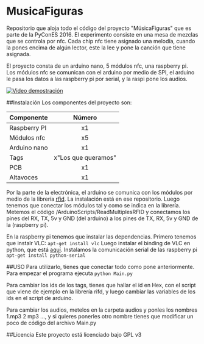 # MusicaFiguras
Repositorio que aloja todo el código del proyecto "MúsicaFiguras" que es parte de la PyConES 2016. El experimento consiste en una mesa de mezclas que se controla por nfc. Cada chip nfc tiene asignado una melodía, cuando la pones encima de algún lector, este la lee y pone la canción que tiene asignada.

El proyecto consta de un arduino nano, 5 módulos nfc, una raspberry pi. Los módulos nfc se comunican con el arduino por medio de SPI, el arduino le pasa los datos a las raspberry pi por serial, y la raspi pone los audios.

[![Video demostración](https://img.youtube.com/vi/0RvY7xLZidY/0.jpg)](https://www.youtube.com/watch?v=0RvY7xLZidY)

##Instalación
Los componentes del proyecto son:

| Componente        | Número           |
| ------------- |:-------------:|
| Raspberry PI  | x1 |
| Módulos nfc      | x5      |
| Arduino nano  | x1     |
| Tags | x"Los que queramos" |
| PCB | x1 |
| Altavoces | x1 |

Por la parte de la electrónica, el arduino se comunica con los módulos por medio de la librería [rfid](https://github.com/miguelbalboa/rfid). La instalación está en ese repositorio. Luego tenemos que conectar los módulos tal y como se indica en la librería. Metemos el código /ArduinoScripts/ReadMultiplesRFID y conectamos los pines del RX, TX, 5v y GND (del arduino) a los pines de TX, RX, 5v y GND de la (raspberry pi).

En la raspberry pi tenemos que instalar las dependencias. Primero tenemos que instalr VLC: `apt-get install vlc`
Luego instalar el binding de VLC en python, que está [aquí](https://github.com/oaubert/python-vlc).
Instalamos la comunicación serial de las raspberry pi `apt-get install python-serial`

##USO 
Para utilizarlo, tienes que conectar todo como pone anteriormente. Para empezar el programa ejecuta `python Main.py`

Para cambiar los ids de los tags, tienes que hallar el id en Hex, con el script que viene de ejemplo en la librería rifd, y luego cambiar las variables de los ids en el script de arduino.

Para cambiar los audios, metelos en la carpeta audios y ponles los nombres 1.mp3 2 mp3 ..., y si quieres ponerles otro nombre tienes que modificar un poco de código del archivo Main.py

##Licencia
Este proyecto está licenciado bajo GPL v3



